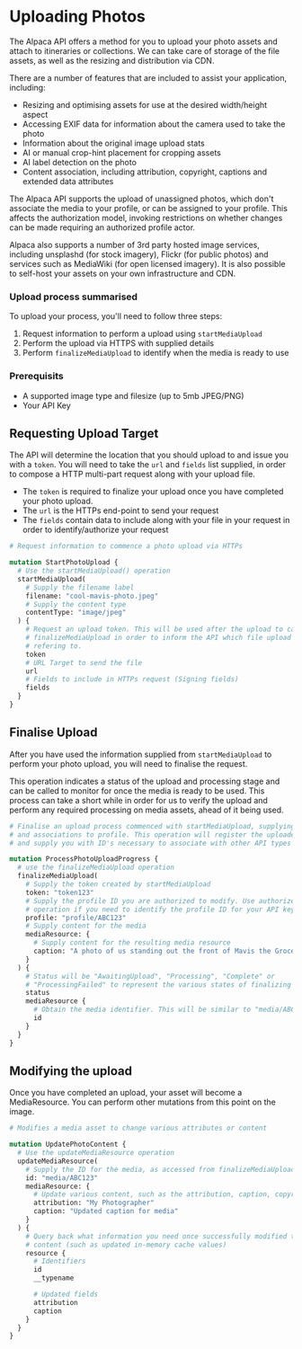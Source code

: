# Uploading Photos

The Alpaca API offers a method for you to upload your photo assets and attach
to itineraries or collections. We can take care of storage of the file assets,
as well as the resizing and distribution via CDN.

There are a number of features that are included to assist your application,
including:

- Resizing and optimising assets for use at the desired width/height aspect
- Accessing EXIF data for information about the camera used to take the photo
- Information about the original image upload stats
- AI or manual crop-hint placement for cropping assets
- AI label detection on the photo
- Content association, including attribution, copyright, captions and extended
  data attributes

The Alpaca API supports the upload of unassigned photos, which don't associate
the media to your profile, or can be assigned to your profile. This affects the
authorization model, invoking restrictions on whether changes can be made
requiring an authorized profile actor.

Alpaca also supports a number of 3rd party hosted image services, including
unsplashd (for stock imagery), Flickr (for public photos) and services such as
MediaWiki (for open licensed imagery). It is also possible to self-host your
assets on your own infrastructure and CDN.

### Upload process summarised

To upload your process, you'll need to follow three steps:

1. Request information to perform a upload using `startMediaUpload`
2. Perform the upload via HTTPS with supplied details
3. Perform `finalizeMediaUpload` to identify when the media is ready to use

### Prerequisits

- A supported image type and filesize (up to 5mb JPEG/PNG)
- Your API Key

## Requesting Upload Target

The API will determine the location that you should upload to and issue you
with a `token`. You will need to take the `url` and `fields` list supplied, in
order to compose a HTTP multi-part request along with your upload file.

- The `token` is required to finalize your upload once you have completed your
  photo upload.
- The `url` is the HTTPs end-point to send your request
- The `fields` contain data to include along with your file in your request in
  order to identify/authorize your request

```graphql
# Request information to commence a photo upload via HTTPs

mutation StartPhotoUpload {
  # Use the startMediaUpload() operation
  startMediaUpload(
    # Supply the filename label
    filename: "cool-mavis-photo.jpeg"
    # Supply the content type
    contentType: "image/jpeg"
  ) {
    # Request an upload token. This will be used after the upload to call
    # finalizeMediaUpload in order to inform the API which file upload we are
    # refering to.
    token
    # URL Target to send the file
    url
    # Fields to include in HTTPs request (Signing fields)
    fields
  }
}
```

## Finalise Upload

After you have used the information supplied from `startMediaUpload` to perform
your photo upload, you will need to finalise the request.

This operation indicates a status of the upload and processing stage and can be
called to monitor for once the media is ready to be used. This process can take
a short while in order for us to verify the upload and perform any required
processing on media assets, ahead of it being used.

```graphql
# Finalise an upload process commenced with startMediaUpload, supplying content
# and associations to profile. This operation will register the uploaded file
# and supply you with ID's necessary to associate with other API types

mutation ProcessPhotoUploadProgress {
  # use the finalizeMediaUpload operation
  finalizeMediaUpload(
    # Supply the token created by startMediaUpload
    token: "token123"
    # Supply the profile ID you are authorized to modify. Use authorizedProfiles
    # operation if you need to identify the profile ID for your API key
    profile: "profile/ABC123"
    # Supply content for the media
    mediaResource: {
      # Supply content for the resulting media resource
      caption: "A photo of us standing out the front of Mavis the Grocer"
    }
  ) {
    # Status will be "AwaitingUpload", "Processing", "Complete" or
    # "ProcessingFailed" to represent the various states of finalizing the media
    status
    mediaResource {
      # Obtain the media identifier. This will be similar to "media/ABC123"
      id
    }
  }
}
```

## Modifying the upload

Once you have completed an upload, your asset will become a MediaResource. You
can perform other mutations from this point on the image.

```graphql
# Modifies a media asset to change various attributes or content

mutation UpdatePhotoContent {
  # Use the updateMediaResource operation
  updateMediaResource(
    # Supply the ID for the media, as accessed from finalizeMediaUpload
    id: "media/ABC123"
    mediaResource: {
      # Update various content, such as the attribution, caption, copyright
      attribution: "My Photographer"
      caption: "Updated caption for media"
    }
  ) {
    # Query back what information you need once successfully modified the
    # content (such as updated in-memory cache values)
    resource {
      # Identifiers
      id
      __typename

      # Updated fields
      attribution
      caption
    }
  }
}
```
